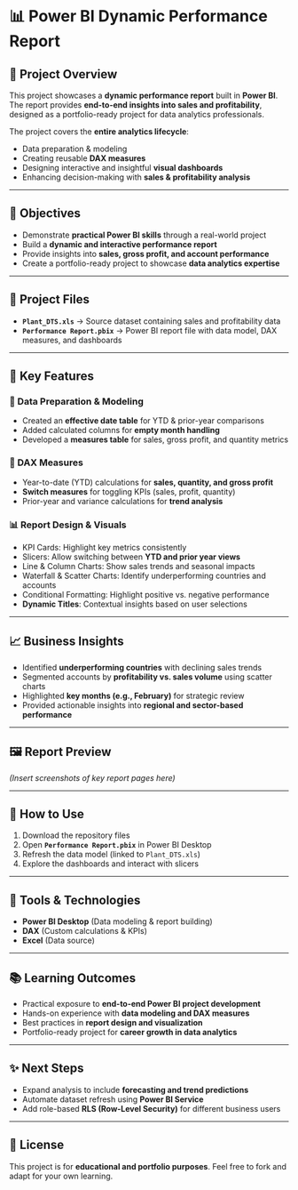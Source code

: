 # 📊 Power BI Dynamic Performance Report  

## 📌 Project Overview  
This project showcases a **dynamic performance report** built in **Power BI**. The report provides **end-to-end insights into sales and profitability**, designed as a portfolio-ready project for data analytics professionals.  

The project covers the **entire analytics lifecycle**:  
- Data preparation & modeling  
- Creating reusable **DAX measures**  
- Designing interactive and insightful **visual dashboards**  
- Enhancing decision-making with **sales & profitability analysis**  

---

## 🎯 Objectives  
- Demonstrate **practical Power BI skills** through a real-world project  
- Build a **dynamic and interactive performance report**  
- Provide insights into **sales, gross profit, and account performance**  
- Create a portfolio-ready project to showcase **data analytics expertise**  

---

## 📂 Project Files  
- **`Plant_DTS.xls`** → Source dataset containing sales and profitability data  
- **`Performance Report.pbix`** → Power BI report file with data model, DAX measures, and dashboards  

---

## 🔑 Key Features  

### 📅 Data Preparation & Modeling  
- Created an **effective date table** for YTD & prior-year comparisons  
- Added calculated columns for **empty month handling**  
- Developed a **measures table** for sales, gross profit, and quantity metrics  

### 📐 DAX Measures  
- Year-to-date (YTD) calculations for **sales, quantity, and gross profit**  
- **Switch measures** for toggling KPIs (sales, profit, quantity)  
- Prior-year and variance calculations for **trend analysis**  

### 📊 Report Design & Visuals  
- KPI Cards: Highlight key metrics consistently  
- Slicers: Allow switching between **YTD and prior year views**  
- Line & Column Charts: Show sales trends and seasonal impacts  
- Waterfall & Scatter Charts: Identify underperforming countries and accounts  
- Conditional Formatting: Highlight positive vs. negative performance  
- **Dynamic Titles**: Contextual insights based on user selections  

---

## 📈 Business Insights  
- Identified **underperforming countries** with declining sales trends  
- Segmented accounts by **profitability vs. sales volume** using scatter charts  
- Highlighted **key months (e.g., February)** for strategic review  
- Provided actionable insights into **regional and sector-based performance**  

---

## 🖼️ Report Preview  
*(Insert screenshots of key report pages here)*  

---

## 🚀 How to Use  
1. Download the repository files  
2. Open **`Performance Report.pbix`** in Power BI Desktop  
3. Refresh the data model (linked to `Plant_DTS.xls`)  
4. Explore the dashboards and interact with slicers  

---

## 🧰 Tools & Technologies  
- **Power BI Desktop** (Data modeling & report building)  
- **DAX** (Custom calculations & KPIs)  
- **Excel** (Data source)  

---

## 📚 Learning Outcomes  
- Practical exposure to **end-to-end Power BI project development**  
- Hands-on experience with **data modeling and DAX measures**  
- Best practices in **report design and visualization**  
- Portfolio-ready project for **career growth in data analytics**  

---

## ✨ Next Steps  
- Expand analysis to include **forecasting and trend predictions**  
- Automate dataset refresh using **Power BI Service**  
- Add role-based **RLS (Row-Level Security)** for different business users  

---

## 📄 License  
This project is for **educational and portfolio purposes**. Feel free to fork and adapt for your own learning.  
